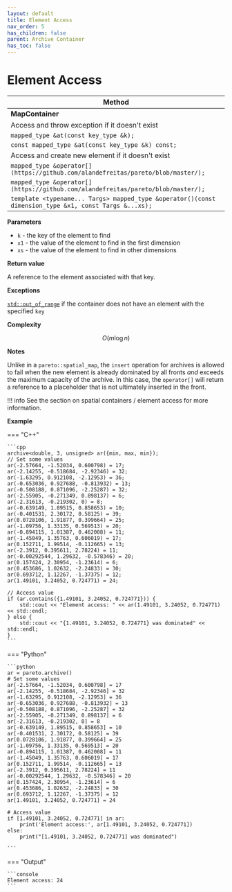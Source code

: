 ```yaml
---
layout: default
title: Element Access
nav_order: 5
has_children: false
parent: Archive Container
has_toc: false
---
```

# Element Access

| Method                                                       |
| ------------------------------------------------------------ |
| **MapContainer**                                             |
| Access and throw exception if it doesn't exist               |
| `mapped_type &at(const key_type &k);`                        |
| `const mapped_type &at(const key_type &k) const;`            |
| Access and create new element if it doesn't exist            |
| `mapped_type &operator[](https://github.com/alandefreitas/pareto/blob/master/);`                |
| `mapped_type &operator[](https://github.com/alandefreitas/pareto/blob/master/);`                     |
| `template <typename... Targs> mapped_type &operator()(const dimension_type &x1, const Targs &...xs);` |

**Parameters**

* `k` - the key of the element to find
* `x1` - the value of the element to find in the first dimension
* `xs` - the value of the element to find in other dimensions

**Return value**

A reference to the element associated with that key.

**Exceptions**

[`std::out_of_range`](https://en.cppreference.com/w/cpp/error/out_of_range) if the container does not have an element with the specified `key`

**Complexity**

$$
O(m \log n)
$$

**Notes**

Unlike in a `pareto::spatial_map`, the `insert` operation for archives is allowed to fail when the new element is already dominated by all fronts *and* exceeds the maximum capacity of the archive. In this case, the `operator[]` will return a reference to a placeholder that is not ultimately inserted in the front.

!!! info
    See the section on spatial containers / element access for more information.

**Example**

=== "C++"

    ```cpp
    archive<double, 3, unsigned> ar({min, max, min});
    // Set some values
    ar(-2.57664, -1.52034, 0.600798) = 17;
    ar(-2.14255, -0.518684, -2.92346) = 32;
    ar(-1.63295, 0.912108, -2.12953) = 36;
    ar(-0.653036, 0.927688, -0.813932) = 13;
    ar(-0.508188, 0.871096, -2.25287) = 32;
    ar(-2.55905, -0.271349, 0.898137) = 6;
    ar(-2.31613, -0.219302, 0) = 8;
    ar(-0.639149, 1.89515, 0.858653) = 10;
    ar(-0.401531, 2.30172, 0.58125) = 39;
    ar(0.0728106, 1.91877, 0.399664) = 25;
    ar(-1.09756, 1.33135, 0.569513) = 20;
    ar(-0.894115, 1.01387, 0.462008) = 11;
    ar(-1.45049, 1.35763, 0.606019) = 17;
    ar(0.152711, 1.99514, -0.112665) = 13;
    ar(-2.3912, 0.395611, 2.78224) = 11;
    ar(-0.00292544, 1.29632, -0.578346) = 20;
    ar(0.157424, 2.30954, -1.23614) = 6;
    ar(0.453686, 1.02632, -2.24833) = 30;
    ar(0.693712, 1.12267, -1.37375) = 12;
    ar(1.49101, 3.24052, 0.724771) = 24;

    // Access value
    if (ar.contains({1.49101, 3.24052, 0.724771})) {
        std::cout << "Element access: " << ar(1.49101, 3.24052, 0.724771) << std::endl;
    } else {
        std::cout << "{1.49101, 3.24052, 0.724771} was dominated" << std::endl;
    }
    ```

=== "Python"

    ```python
    ar = pareto.archive()
    # Set some values
    ar[-2.57664, -1.52034, 0.600798] = 17
    ar[-2.14255, -0.518684, -2.92346] = 32
    ar[-1.63295, 0.912108, -2.12953] = 36
    ar[-0.653036, 0.927688, -0.813932] = 13
    ar[-0.508188, 0.871096, -2.25287] = 32
    ar[-2.55905, -0.271349, 0.898137] = 6
    ar[-2.31613, -0.219302, 0] = 8
    ar[-0.639149, 1.89515, 0.858653] = 10
    ar[-0.401531, 2.30172, 0.58125] = 39
    ar[0.0728106, 1.91877, 0.399664] = 25
    ar[-1.09756, 1.33135, 0.569513] = 20
    ar[-0.894115, 1.01387, 0.462008] = 11
    ar[-1.45049, 1.35763, 0.606019] = 17
    ar[0.152711, 1.99514, -0.112665] = 13
    ar[-2.3912, 0.395611, 2.78224] = 11
    ar[-0.00292544, 1.29632, -0.578346] = 20
    ar[0.157424, 2.30954, -1.23614] = 6
    ar[0.453686, 1.02632, -2.24833] = 30
    ar[0.693712, 1.12267, -1.37375] = 12
    ar[1.49101, 3.24052, 0.724771] = 24
    
    # Access value
    if [1.49101, 3.24052, 0.724771] in ar:
        print('Element access:', ar[1.49101, 3.24052, 0.724771])
    else:
        print("[1.49101, 3.24052, 0.724771] was dominated")

    ```

=== "Output"

    ```console
    Element access: 24
    ```



<!-- Generated with mdsplit: https://github.com/alandefreitas/mdsplit -->
